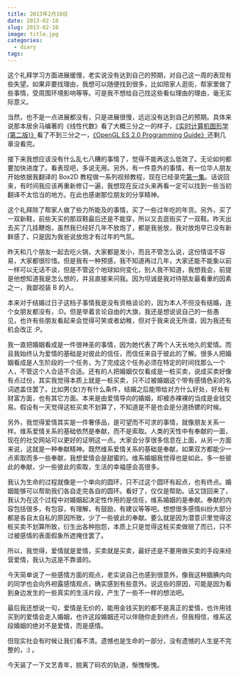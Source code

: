 ```yaml
---
title: 2013年2月10日
date: 2013-02-10
slug: 2013-02-10
image: title.jpg
categories:
  - diary
tags:
---
```


这个礼拜学习方面进展缓慢，老实说没有达到自己的预期，对自己这一周的表现有些失望。如果非要找理由，我想可以随便找到很多，比如陪家人逛街，帮家里做了些事情，受周围环境影响等等。可是我不想给自己找这些看似理由的理由，毫无实际意义。

当然，也不是一点进展都没有，只是进展很慢，远远没有达到自己的预期。具体来说那本居余马编著的《线性代数》看了大概三分之一的样子，[《实时计算机图形学(第二版)》](https://book.douban.com/subject/1231141/)看了不到三分之一，[《OpenGL ES 2.0 Programming Guide》](https://book.douban.com/subject/3175883/)还剩几章没看完。

接下来我想应该没有什么乱七八糟的事情了，觉得不能再这么低效了。无论如何都要加快进度了。看表现吧，多说无用。另外，有一件意外的事情，有一位华人朋友开始依据我翻译的 Box2D 教程做一系列视频教程，现在已经录完[第一集](http://www.bilibili.tv/video/av460661/)。话说回来，有时间我应该再重新修订一遍，我想现在反过头来再看一定可以找到一些当初翻译不太恰当的地方。在此也感谢那位朋友的分享精神。

这个礼拜除了帮家人做了些力所能及的事情，买了一些过年吃的年货。另外，买了一双新鞋，前些天买的那双鞋最后还是不能穿，所以又去逛街买了一双鞋。昨天出去买了几挂鞭炮，虽然我已经好几年不放炮了，都是我爸放，我对放炮早已没有新鲜感了，只是因为我爸说放炮才有过年的气氛。

昨天和几个朋友一起去吃火锅，大家都是发小，而且不管怎么说，这份情谊不容易，大家都很珍惜。但是我有一种预感，我不知道再过几年，大家还能不能象以前一样可以无话不谈，但是不管这个地球如何变化，别人我不知道，我想我会，前提是他想知道我是怎么想的，并且直接来问我。因为坦诚是我对待朋友最看重的因素之一，我鄙视装 B 的人。

本来对于结婚过日子这档子事情我是没有资格谈论的，因为本人不但没有结婚，连个女朋友都没有，:D。但是举着言论自由的大旗，我还是想说说自己的一些愚见，也许有些朋友看起来会觉得可笑或者幼稚，但对于我来说无所谓，因为我还有机会改正 :P。

我一直把婚姻看成是一件很神圣的事情，因为她代表了两个人天长地久的爱情。而且我始终认为爱情的基础是对彼此的信任，而信任来自于彼此的了解。很多人把婚姻看成是人生阶段的一个任务，为了完成这个任务必须在特定的时间找那么一个人，不管这个人合适不合适。还有的人把婚姻仅仅看成是一桩买卖，说成买卖好像有点过份，其实我觉得本质上就是一桩买卖，只不过被婚姻这个带有感情色彩的名词遮盖住罢了。比如男(女)方有什么条件，结婚之后能带给对方什么好处，好处有财富方面，也有其它方面。本来是由爱情导向的婚姻，却被赤裸裸的当成是金钱交易。假设有一天觉得这桩买卖不划算了，不知道是不是也会是分道扬镳的时候。

另外，我觉得爱情其实是一件奢侈品，是可望而不可求的事情，就像朋友关系一样。维系爱情关系的基础依然是奉献，而不是索取。人类的天性中有奉献的一面，现在的社交网站可以更好的证明这一点。大家会分享很多信息在上面，从另一方面来说，这就是一种奉献精神。既然维系爱情关系的基础是奉献，如果双方都能少一点索取而多一些奉献，我想爱情会是甜蜜的。维系婚姻我觉得也是如此，多一些彼此的奉献，少一些彼此的索取，生活的幸福感会高很多。

我认为生命的过程就像是一个单向的圆环，只不过这个圆环有起点，也有终点。婚姻能够可以帮助我们各自走完各自的圆环。看好了，仅仅是帮助。话又饶回来了，我认为在这个过程中对婚姻起决定性作用的是信任，维系婚姻的是奉献。奉献的内容包括很多，有包容，有理解，有鼓励，有建议等等吧。想想很多感情纠纷大部分都是各自太自私的原因所致，少了一些彼此的奉献。要么就是因为潜意识里觉得这桩买卖不划算所致，衍生出各种抱怨，本质上只是觉得这桩买卖做赔了而已，只不过被感情的表面假象所遮掩住罢了。

所以，我觉得，爱情就是爱情，买卖就是买卖，最好还是不要用做买卖的手段来经营爱情，我认为这是不靠谱的。

今天简单说了一些感情方面的观点，老实说自己也感到很意外，像我这种腼腆内向的同学也会向外袒露感情观点，确实感到有些意外。说这些的原因，可能是因为看到身边发生的一些真实的生活片段，产生了一些不一样的想法吧。

最后我还想说一句，爱情是无价的，能用金钱买到的都不是真正的爱情，也许用钱买到的爱情会走入婚姻，也许这段婚姻还可以伴随你走到终点，但我相信，维系这段婚姻的绝对不是爱情，而是感情。

但现实社会有时候让我们看不清。遗憾也是生命的一部分，没有遗憾的人生是不完整的，:) 。

今天装了一下文艺青年，脱离了码农的轨道，惭愧惭愧。
